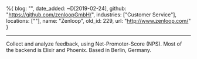 %{
  blog: "",
  date_added: ~D[2019-02-24],
  github: "https://github.com/zenloopGmbH/",
  industries: ["Customer Service"],
  locations: [""],
  name: "Zenloop",
  old_id: 229,
  url: "http://www.zenloop.com/"
}

---

Collect and analyze feedback, using Net-Promoter-Score (NPS). Most of the backend is Elixir and Phoenix. Based in Berlin, Germany.
